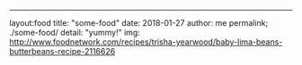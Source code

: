 ---
layout:food
title: "some-food"
date: 2018-01-27
author: me
permalink; ./some-food/
detail: "yummy!"
img: http://www.foodnetwork.com/recipes/trisha-yearwood/baby-lima-beans-butterbeans-recipe-2116626
